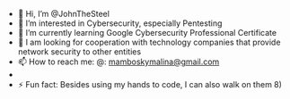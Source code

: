 - 👋 Hi, I’m @JohnTheSteel
- 👀 I’m interested in Cybersecurity, especially Pentesting
- 🌱 I’m currently learning Google Cybersecurity Professional Certificate
- 💞️ I am looking for cooperation with technology companies that provide network security to other entities
- 📫 How to reach me:  @: mamboskymalina@gmail.com
- 
- ⚡ Fun fact: Besides using my hands to code, I can also walk on them 8)

<!---
JohnTheSteel/JohnTheSteel is a ✨ special ✨ repository because its `README.md` (this file) appears on your GitHub profile.
You can click the Preview link to take a look at your changes.
--->
